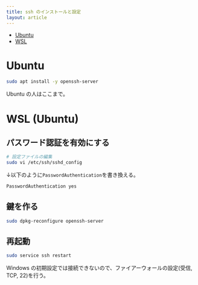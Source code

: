 ```yaml
---
title: ssh のインストールと設定
layout: article
---
```


- [Ubuntu](#ubuntu)
- [WSL](#wsl-ubuntu)

# Ubuntu

```sh
sudo apt install -y openssh-server
```

Ubuntu の人はここまで。

# WSL (Ubuntu)

## パスワード認証を有効にする
```sh
# 設定ファイルの編集
sudo vi /etc/ssh/sshd_config
```

↓以下のように`PasswordAuthentication`を書き換える。

```sh
PasswordAuthentication yes
```

## 鍵を作る
```sh
sudo dpkg-reconfigure openssh-server
```

## 再起動
```sh
sudo service ssh restart
```

Windows の初期設定では接続できないので、ファイアーウォールの設定(受信, TCP, 22)を行う。